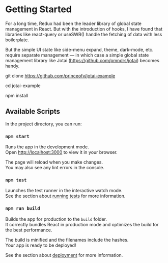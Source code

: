 # Getting Started

For a long time, Redux had been the leader library of global state management in React. But with the introduction of hooks, I have found that libraries like react-query or useSWR() handle the fetching of data with less boilerplate.

But the simple UI state like side-menu expand, theme, dark-mode, etc. require separate management — in which case a simple global state management library like Jotai (https://github.com/pmndrs/jotai) becomes handy.

git clone https://github.com/princeofv/jotai-example

cd jotai-example

npm install

## Available Scripts

In the project directory, you can run:

### `npm start`

Runs the app in the development mode.\
Open [http://localhost:3000](http://localhost:3000) to view it in your browser.

The page will reload when you make changes.\
You may also see any lint errors in the console.

### `npm test`

Launches the test runner in the interactive watch mode.\
See the section about [running tests](https://facebook.github.io/create-react-app/docs/running-tests) for more information.

### `npm run build`

Builds the app for production to the `build` folder.\
It correctly bundles React in production mode and optimizes the build for the best performance.

The build is minified and the filenames include the hashes.\
Your app is ready to be deployed!

See the section about [deployment](https://facebook.github.io/create-react-app/docs/deployment) for more information.

